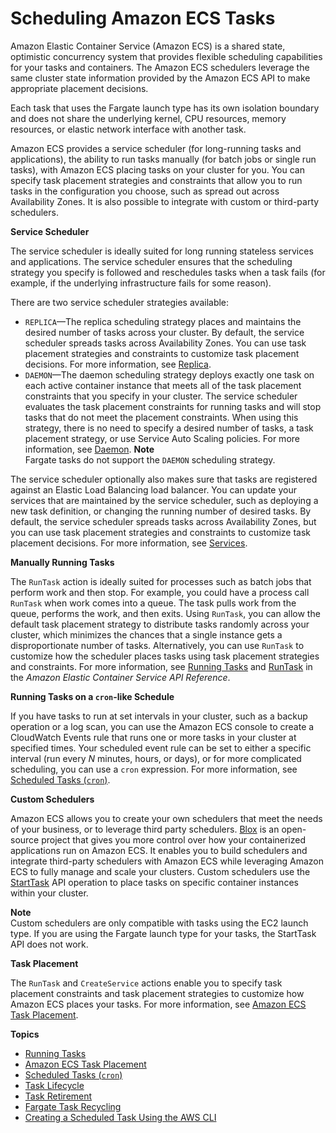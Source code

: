 # Scheduling Amazon ECS Tasks<a name="scheduling_tasks"></a>

Amazon Elastic Container Service \(Amazon ECS\) is a shared state, optimistic concurrency system that provides flexible scheduling capabilities for your tasks and containers\. The Amazon ECS schedulers leverage the same cluster state information provided by the Amazon ECS API to make appropriate placement decisions\.

Each task that uses the Fargate launch type has its own isolation boundary and does not share the underlying kernel, CPU resources, memory resources, or elastic network interface with another task\.

Amazon ECS provides a service scheduler \(for long\-running tasks and applications\), the ability to run tasks manually \(for batch jobs or single run tasks\), with Amazon ECS placing tasks on your cluster for you\. You can specify task placement strategies and constraints that allow you to run tasks in the configuration you choose, such as spread out across Availability Zones\. It is also possible to integrate with custom or third\-party schedulers\.

**Service Scheduler**

The service scheduler is ideally suited for long running stateless services and applications\. The service scheduler ensures that the scheduling strategy you specify is followed and reschedules tasks when a task fails \(for example, if the underlying infrastructure fails for some reason\)\.

There are two service scheduler strategies available:
+ `REPLICA`—The replica scheduling strategy places and maintains the desired number of tasks across your cluster\. By default, the service scheduler spreads tasks across Availability Zones\. You can use task placement strategies and constraints to customize task placement decisions\. For more information, see [Replica](ecs_services.md#service_scheduler_replica)\.
+ `DAEMON`—The daemon scheduling strategy deploys exactly one task on each active container instance that meets all of the task placement constraints that you specify in your cluster\. The service scheduler evaluates the task placement constraints for running tasks and will stop tasks that do not meet the placement constraints\. When using this strategy, there is no need to specify a desired number of tasks, a task placement strategy, or use Service Auto Scaling policies\. For more information, see [Daemon](ecs_services.md#service_scheduler_daemon)\.
**Note**  
Fargate tasks do not support the `DAEMON` scheduling strategy\.

The service scheduler optionally also makes sure that tasks are registered against an Elastic Load Balancing load balancer\. You can update your services that are maintained by the service scheduler, such as deploying a new task definition, or changing the running number of desired tasks\. By default, the service scheduler spreads tasks across Availability Zones, but you can use task placement strategies and constraints to customize task placement decisions\. For more information, see [Services](ecs_services.md)\.

**Manually Running Tasks**

The `RunTask` action is ideally suited for processes such as batch jobs that perform work and then stop\. For example, you could have a process call `RunTask` when work comes into a queue\. The task pulls work from the queue, performs the work, and then exits\. Using `RunTask`, you can allow the default task placement strategy to distribute tasks randomly across your cluster, which minimizes the chances that a single instance gets a disproportionate number of tasks\. Alternatively, you can use `RunTask` to customize how the scheduler places tasks using task placement strategies and constraints\. For more information, see [Running Tasks](ecs_run_task.md) and [RunTask](https://docs.aws.amazon.com/AmazonECS/latest/APIReference/API_RunTask.html) in the *Amazon Elastic Container Service API Reference*\.

**Running Tasks on a `cron`\-like Schedule**

If you have tasks to run at set intervals in your cluster, such as a backup operation or a log scan, you can use the Amazon ECS console to create a CloudWatch Events rule that runs one or more tasks in your cluster at specified times\. Your scheduled event rule can be set to either a specific interval \(run every *N* minutes, hours, or days\), or for more complicated scheduling, you can use a `cron` expression\. For more information, see [Scheduled Tasks \(`cron`\)](scheduled_tasks.md)\.

**Custom Schedulers**

Amazon ECS allows you to create your own schedulers that meet the needs of your business, or to leverage third party schedulers\. [Blox](https://blox.github.io/) is an open\-source project that gives you more control over how your containerized applications run on Amazon ECS\. It enables you to build schedulers and integrate third\-party schedulers with Amazon ECS while leveraging Amazon ECS to fully manage and scale your clusters\. Custom schedulers use the [StartTask](https://docs.aws.amazon.com/AmazonECS/latest/APIReference/API_StartTask.html) API operation to place tasks on specific container instances within your cluster\. 

**Note**  
Custom schedulers are only compatible with tasks using the EC2 launch type\. If you are using the Fargate launch type for your tasks, the StartTask API does not work\.

**Task Placement**

The `RunTask` and `CreateService` actions enable you to specify task placement constraints and task placement strategies to customize how Amazon ECS places your tasks\. For more information, see [Amazon ECS Task Placement](task-placement.md)\.

**Topics**
+ [Running Tasks](ecs_run_task.md)
+ [Amazon ECS Task Placement](task-placement.md)
+ [Scheduled Tasks \(`cron`\)](scheduled_tasks.md)
+ [Task Lifecycle](task-lifecycle.md)
+ [Task Retirement](task-retirement.md)
+ [Fargate Task Recycling](task-recycle.md)
+ [Creating a Scheduled Task Using the AWS CLI](scheduled_tasks_cli_tutorial.md)